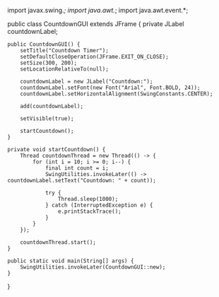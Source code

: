 import javax.swing.*;
import java.awt.*;
import java.awt.event.*;

public class CountdownGUI extends JFrame {
    private JLabel countdownLabel;

    public CountdownGUI() {
        setTitle("Countdown Timer");
        setDefaultCloseOperation(JFrame.EXIT_ON_CLOSE);
        setSize(300, 200);
        setLocationRelativeTo(null);

        countdownLabel = new JLabel("Countdown:");
        countdownLabel.setFont(new Font("Arial", Font.BOLD, 24));
        countdownLabel.setHorizontalAlignment(SwingConstants.CENTER);

        add(countdownLabel);

        setVisible(true);

        startCountdown();
    }

    private void startCountdown() {
        Thread countdownThread = new Thread(() -> {
            for (int i = 10; i >= 0; i--) {
                final int count = i;
                SwingUtilities.invokeLater(() -> countdownLabel.setText("Countdown: " + count));

                try {
                    Thread.sleep(1000);
                } catch (InterruptedException e) {
                    e.printStackTrace();
                }
            }
        });

        countdownThread.start();
    }

    public static void main(String[] args) {
        SwingUtilities.invokeLater(CountdownGUI::new);
    }
}
